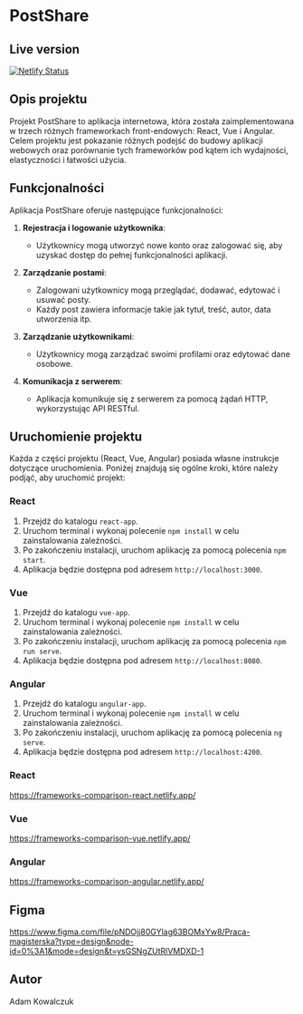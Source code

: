 # PostShare

## Live version 
[![Netlify Status](https://api.netlify.com/api/v1/badges/2950f8e2-b7ba-4105-9ec7-1659b890efd7/deploy-status)](https://app.netlify.com/sites/frameworks-comparison-react/deploys)

## Opis projektu
Projekt PostShare to aplikacja internetowa, która została zaimplementowana w trzech różnych frameworkach front-endowych: React, Vue i Angular. Celem projektu jest pokazanie różnych podejść do budowy aplikacji webowych oraz porównanie tych frameworków pod kątem ich wydajności, elastyczności i łatwości użycia.

## Funkcjonalności
Aplikacja PostShare oferuje następujące funkcjonalności:

1. **Rejestracja i logowanie użytkownika**:
   - Użytkownicy mogą utworzyć nowe konto oraz zalogować się, aby uzyskać dostęp do pełnej funkcjonalności aplikacji.

2. **Zarządzanie postami**:
   - Zalogowani użytkownicy mogą przeglądać, dodawać, edytować i usuwać posty.
   - Każdy post zawiera informacje takie jak tytuł, treść, autor, data utworzenia itp.

3. **Zarządzanie użytkownikami**:
   - Użytkownicy mogą zarządzać swoimi profilami oraz edytować dane osobowe.

4. **Komunikacja z serwerem**:
   - Aplikacja komunikuje się z serwerem za pomocą żądań HTTP, wykorzystując API RESTful.


## Uruchomienie projektu
Każda z części projektu (React, Vue, Angular) posiada własne instrukcje dotyczące uruchomienia. Poniżej znajdują się ogólne kroki, które należy podjąć, aby uruchomić projekt:

### React
1. Przejdź do katalogu `react-app`.
2. Uruchom terminal i wykonaj polecenie `npm install` w celu zainstalowania zależności.
3. Po zakończeniu instalacji, uruchom aplikację za pomocą polecenia `npm start`.
4. Aplikacja będzie dostępna pod adresem `http://localhost:3000`.

### Vue
1. Przejdź do katalogu `vue-app`.
2. Uruchom terminal i wykonaj polecenie `npm install` w celu zainstalowania zależności.
3. Po zakończeniu instalacji, uruchom aplikację za pomocą polecenia `npm run serve`.
4. Aplikacja będzie dostępna pod adresem `http://localhost:8080`.

### Angular
1. Przejdź do katalogu `angular-app`.
2. Uruchom terminal i wykonaj polecenie `npm install` w celu zainstalowania zależności.
3. Po zakończeniu instalacji, uruchom aplikację za pomocą polecenia `ng serve`.
4. Aplikacja będzie dostępna pod adresem `http://localhost:4200`.

### React
https://frameworks-comparison-react.netlify.app/
### Vue
https://frameworks-comparison-vue.netlify.app/
### Angular
https://frameworks-comparison-angular.netlify.app/

## Figma
https://www.figma.com/file/pNDOjj80GYlag63BOMxYw8/Praca-magisterska?type=design&node-id=0%3A1&mode=design&t=ysGSNgZUtRlVMDXD-1

## Autor
Adam Kowalczuk
